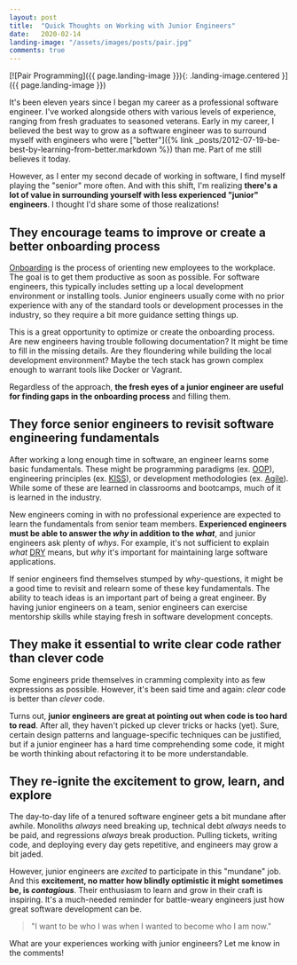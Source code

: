 ```yaml
---
layout: post
title:  "Quick Thoughts on Working with Junior Engineers"
date:   2020-02-14
landing-image: "/assets/images/posts/pair.jpg"
comments: true
---
```


[![Pair Programming]({{ page.landing-image }}){: .landing-image.centered }]({{ page.landing-image }})

It's been eleven years since I began my career as a professional software engineer. I've worked alongside others with various levels of experience, ranging from fresh graduates to seasoned veterans. Early in my career, I believed the best way to grow as a software engineer was to surround myself with engineers who were ["better"]({% link _posts/2012-07-19-be-best-by-learning-from-better.markdown %}) than me. Part of me still believes it today.

However, as I enter my second decade of working in software, I find myself playing the "senior" more often. And with this shift, I'm realizing **there's a lot of value in surrounding yourself with less experienced "junior" engineers**. I thought I'd share some of those realizations!

## They encourage teams to improve or create a better onboarding process

[Onboarding](https://en.wikipedia.org/wiki/Onboarding) is the process of orienting new employees to the workplace. The goal is to get them productive as soon as possible. For software engineers, this typically includes setting up a local development environment or installing tools. Junior engineers usually come with no prior experience with any of the standard tools or development processes in the industry, so they require a bit more guidance setting things up.

This is a great opportunity to optimize or create the onboarding process. Are new engineers having trouble following documentation? It might be time to fill in the missing details. Are they floundering while building the local development environment? Maybe the tech stack has grown complex enough to warrant tools like Docker or Vagrant.

Regardless of the approach, **the fresh eyes of a junior engineer are useful for finding gaps in the onboarding process** and filling them.

## They force senior engineers to revisit software engineering fundamentals

After working a long enough time in software, an engineer learns some basic fundamentals. These might be programming paradigms (ex. [OOP](https://en.wikipedia.org/wiki/Object-oriented_programming)), engineering principles (ex. [KISS](https://en.wikipedia.org/wiki/KISS_principle)), or development methodologies (ex. [Agile](https://en.wikipedia.org/wiki/Agile_software_development)). While some of these are learned in classrooms and bootcamps, much of it is learned in the industry.

New engineers coming in with no professional experience are expected to learn the fundamentals from senior team members. **Experienced engineers must be able to answer the _why_ in addition to the _what_**, and junior engineers ask plenty of _whys_. For example, it's not sufficient to explain _what_ [DRY](https://en.wikipedia.org/wiki/Don%27t_repeat_yourself) means, but _why_ it's important for maintaining large software applications.

If senior engineers find themselves stumped by _why_-questions, it might be a good time to revisit and relearn some of these key fundamentals. The ability to teach ideas is an important part of being a great engineer. By having junior engineers on a team, senior engineers can exercise mentorship skills while staying fresh in software development concepts.

## They make it essential to write clear code rather than clever code

Some engineers pride themselves in cramming complexity into as few expressions as possible. However, it's been said time and again: _clear_ code is better than _clever_ code.

Turns out, **junior engineers are great at pointing out when code is too hard to read**. After all, they haven't picked up clever tricks or hacks (yet). Sure, certain design patterns and language-specific techniques can be justified, but if a junior engineer has a hard time comprehending some code, it might be worth thinking about refactoring it to be more understandable.

## They re-ignite the excitement to grow, learn, and explore

The day-to-day life of a tenured software engineer gets a bit mundane after awhile. Monoliths _always_ need breaking up, technical debt _always_ needs to be paid, and regressions _always_ break production. Pulling tickets, writing code, and deploying every day gets repetitive, and engineers may grow a bit jaded.

However, junior engineers are _excited_ to participate in this "mundane" job. And this **excitement, no matter how blindly optimistic it might sometimes be, is _contagious_**. Their enthusiasm to learn and grow in their craft is inspiring. It's a much-needed reminder for battle-weary engineers just how great software development can be.

> "I want to be who I was when I wanted to become who I am now."

What are your experiences working with junior engineers? Let me know in the comments!
